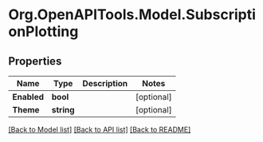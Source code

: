
# Org.OpenAPITools.Model.SubscriptionPlotting

## Properties

Name | Type | Description | Notes
------------ | ------------- | ------------- | -------------
**Enabled** | **bool** |  | [optional] 
**Theme** | **string** |  | [optional] 

[[Back to Model list]](../README.md#documentation-for-models)
[[Back to API list]](../README.md#documentation-for-api-endpoints)
[[Back to README]](../README.md)

